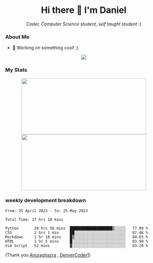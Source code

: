 <h1 align="center">Hi there 👋 I'm Daniel</h1>

<p align="center"><em>Coder, Computer Science student, self taught student :)</em></p>

### About Me

- 📝 Working on something cool! ;)

<div align="center">
<img src="https://github-readme-stats.vercel.app/api/top-langs/?username=dtisoy&layout=compact&theme=tokyonight&hide_border=true&card_width=450" />
</div>

### My Stats

<div align="center"> 
  <img height="180em" src="https://github-readme-stats.vercel.app/api?username=dtisoy&show_icons=true&hide_border=true&count_private=true&include_all_commits=true&theme=prussian&hide_stars=false" width = 400 />
   <img height="180em" src = "https://github-readme-streak-stats.herokuapp.com?user=dtisoy&theme=prussian&hide_border=true" width = 400>
</div>


[//]: <> (<img src="https://github-readme-stats.vercel.app/api/wakatime?username=dtisoy&theme=tokyonight&hide_border=true&card_width=450" /> )

### weekly development breakdown
<!--START_SECTION:waka-->

```text
From: 25 April 2023 - To: 25 May 2023

Total Time: 27 hrs 10 mins

Python       20 hrs 56 mins  ███████████████████▒░░░░░   77.09 %
CSS          2 hrs 1 min     ██░░░░░░░░░░░░░░░░░░░░░░░   07.46 %
Markdown     1 hr 18 mins    █▒░░░░░░░░░░░░░░░░░░░░░░░   04.83 %
HTML         1 hr 5 mins     █░░░░░░░░░░░░░░░░░░░░░░░░   03.99 %
Vim Script   52 mins         ▓░░░░░░░░░░░░░░░░░░░░░░░░   03.20 %
```

<!--END_SECTION:waka-->
(Thank you <a target="_blank" href="https://github.com/anuraghazra/github-readme-stats">Anuraghazra</a> , <a target="_blank" href="https://github.com/DenverCoder1/github-readme-streak-stats">DenverCoder1</a>)
